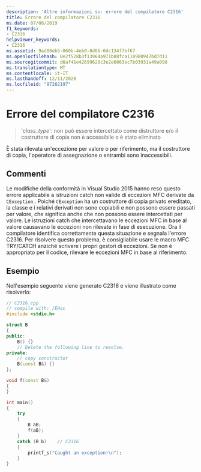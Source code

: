 ```yaml
---
description: 'Altre informazioni su: errore del compilatore C2316'
title: Errore del compilatore C2316
ms.date: 07/08/2019
f1_keywords:
- C2316
helpviewer_keywords:
- C2316
ms.assetid: 9ad08eb5-060b-4eb0-8d66-0dc134f7bf67
ms.openlocfilehash: 0e2f528b3f13964a971b88fca110980947bd7d11
ms.sourcegitcommit: d6af41e42699628c3e2e6063ec7b03931a49a098
ms.translationtype: MT
ms.contentlocale: it-IT
ms.lasthandoff: 12/11/2020
ms.locfileid: "97282197"
---
```

# <a name="compiler-error-c2316"></a>Errore del compilatore C2316

> '*class_type*': non può essere intercettato come distruttore e/o il costruttore di copia non è accessibile o è stato eliminato

È stata rilevata un'eccezione per valore o per riferimento, ma il costruttore di copia, l'operatore di assegnazione o entrambi sono inaccessibili.

## <a name="remarks"></a>Commenti

Le modifiche della conformità in Visual Studio 2015 hanno reso questo errore applicabile a istruzioni catch non valide di eccezioni MFC derivate da `CException` . Poiché `CException` ha un costruttore di copia privato ereditato, la classe e i relativi derivati non sono copiabili e non possono essere passati per valore, che significa anche che non possono essere intercettati per valore. Le istruzioni catch che intercettavano le eccezioni MFC in base al valore causavano le eccezioni non rilevate in fase di esecuzione. Ora il compilatore identifica correttamente questa situazione e segnala l'errore C2316. Per risolvere questo problema, è consigliabile usare le macro MFC TRY/CATCH anziché scrivere i propri gestori di eccezioni. Se non è appropriato per il codice, rilevare le eccezioni MFC in base al riferimento.

## <a name="example"></a>Esempio

Nell'esempio seguente viene generato C2316 e viene illustrato come risolverlo:

```cpp
// C2316.cpp
// compile with: /EHsc
#include <stdio.h>

struct B
{
public:
    B() {}
    // Delete the following line to resolve.
private:
    // copy constructor
    B(const B&) {}
};

void f(const B&)
{
}

int main()
{
    try
    {
        B aB;
        f(aB);
    }
    catch (B b)    // C2316
    {
        printf_s("Caught an exception!\n");
    }
}
```
